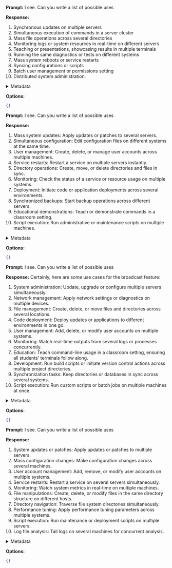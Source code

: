 **Prompt:**
I see. Can you write a list of possible uses

**Response:**
1. Synchronous updates on multiple servers
2. Simultaneous execution of commands in a server cluster
3. Mass file operations across several directories
4. Monitoring logs or system resources in real-time on different servers
5. Teaching or presentations, showcasing results in multiple terminals
6. Running the same diagnostics or tests on different systems
7. Mass system reboots or service restarts
8. Syncing configurations or scripts
9. Batch user management or permissions setting
10. Distributed system administration.

<details><summary>Metadata</summary>

- Duration: 4829 ms
- Datetime: 2023-11-17T19:36:06.722889
- Model: gpt-4-1106-preview

</details>

**Options:**
```json
{}
```

**Prompt:**
I see. Can you write a list of possible uses

**Response:**
1. Mass system updates: Apply updates or patches to several servers.
2. Simultaneous configuration: Edit configuration files on different systems at the same time.
3. User management: Create, delete, or manage user accounts across multiple machines.
4. Service restarts: Restart a service on multiple servers instantly.
5. Directory operations: Create, move, or delete directories and files in sync.
6. Monitoring: Check the status of a service or resource usage on multiple systems.
7. Deployment: Initiate code or application deployments across several environments.
8. Synchronized backups: Start backup operations across different servers.
9. Educational demonstrations: Teach or demonstrate commands in a classroom setting.
10. Script execution: Run administrative or maintenance scripts on multiple machines.

<details><summary>Metadata</summary>

- Duration: 9122 ms
- Datetime: 2023-11-17T19:36:06.725131
- Model: gpt-4-1106-preview

</details>

**Options:**
```json
{}
```

**Prompt:**
I see. Can you write a list of possible uses

**Response:**
Certainly, here are some use cases for the broadcast feature:

1. System administration: Update, upgrade or configure multiple servers simultaneously.
2. Network management: Apply network settings or diagnostics on multiple devices.
3. File management: Create, delete, or move files and directories across several locations.
4. Code deployment: Deploy updates or applications to different environments in one go.
5. User management: Add, delete, or modify user accounts on multiple systems.
6. Monitoring: Watch real-time outputs from several logs or processes concurrently.
7. Education: Teach command-line usage in a classroom setting, ensuring all students' terminals follow along.
8. Development: Run build scripts or initiate version control actions across multiple project directories.
9. Synchronization tasks: Keep directories or databases in sync across several systems.
10. Script execution: Run custom scripts or batch jobs on multiple machines at once.

<details><summary>Metadata</summary>

- Duration: 9026 ms
- Datetime: 2023-11-17T19:36:06.735874
- Model: gpt-4-1106-preview

</details>

**Options:**
```json
{}
```

**Prompt:**
I see. Can you write a list of possible uses

**Response:**
1. System updates or patches: Apply updates or patches to multiple servers.
2. Mass configuration changes: Make configuration changes across several machines.
3. User account management: Add, remove, or modify user accounts on multiple systems.
4. Service restarts: Restart a service on several servers simultaneously.
5. Monitoring: Watch system metrics in real-time on multiple machines.
6. File manipulations: Create, delete, or modify files in the same directory structure on different hosts.
7. Directory navigation: Traverse file system directories simultaneously.
8. Performance tuning: Apply performance tuning parameters across multiple systems.
9. Script execution: Run maintenance or deployment scripts on multiple servers.
10. Log file analysis: Tail logs on several machines for concurrent analysis.

<details><summary>Metadata</summary>

- Duration: 10064 ms
- Datetime: 2023-11-17T19:36:06.739794
- Model: gpt-4-1106-preview

</details>

**Options:**
```json
{}
```

